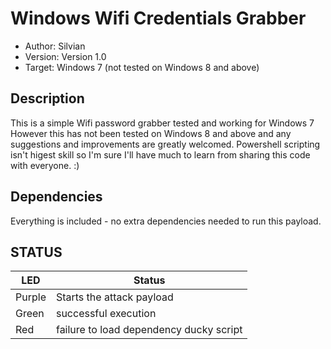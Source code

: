 # Windows Wifi Credentials Grabber

* Author: Silvian
* Version: Version 1.0
* Target: Windows 7 (not tested on Windows 8 and above)

## Description

This is a simple Wifi password grabber tested and working for Windows 7
However this has not been tested on Windows 8 and above and any suggestions and
improvements are greatly welcomed. Powershell scripting isn't higest skill so
I'm sure I'll have much to learn from sharing this code with everyone. :)

## Dependencies

Everything is included - no extra dependencies needed to run this payload.

## STATUS

| LED                | Status                                       |
| ------------------ | -------------------------------------------- |
| Purple             | Starts the attack payload                    |
| Green              | successful execution                         |
| Red                | failure to load dependency ducky script      |
